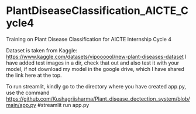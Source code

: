 # PlantDiseaseClassification_AICTE_Cycle4
Training on Plant Disease Classification for AICTE Internship Cycle 4

Dataset is taken from Kaggle: https://www.kaggle.com/datasets/vipoooool/new-plant-diseases-dataset
I have added test images in a dir, check that out and also test it with your model, if not download my model in the google drive, which I have shared the link here at the top.

To run streamlit, kindly go to the directory where you have created app.py, use the command
https://github.com/Kushagriisharma/Plant_disease_dectection_system/blob/main/app.py #streamlit run app.py 

